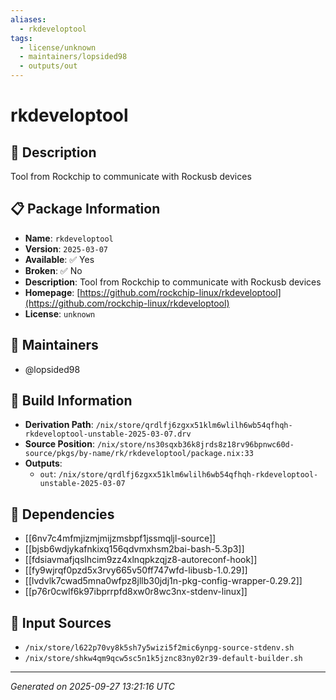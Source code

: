 ```yaml
---
aliases:
  - rkdeveloptool
tags:
  - license/unknown
  - maintainers/lopsided98
  - outputs/out
---
```


# rkdeveloptool

## 📝 Description

Tool from Rockchip to communicate with Rockusb devices

## 📋 Package Information

- **Name**: `rkdeveloptool`
- **Version**: `2025-03-07`
- **Available**: ✅ Yes
- **Broken**: ✅ No
- **Description**: Tool from Rockchip to communicate with Rockusb devices
- **Homepage**: [https://github.com/rockchip-linux/rkdeveloptool](https://github.com/rockchip-linux/rkdeveloptool)
- **License**: `unknown`
## 👥 Maintainers

- @lopsided98


## 🔧 Build Information

- **Derivation Path**: `/nix/store/qrdlfj6zgxx51klm6wlilh6wb54qfhqh-rkdeveloptool-unstable-2025-03-07.drv`
- **Source Position**: `/nix/store/ns30sqxb36k8jrds8z18rv96bpnwc60d-source/pkgs/by-name/rk/rkdeveloptool/package.nix:33`
- **Outputs**:
  - `out`:  `/nix/store/qrdlfj6zgxx51klm6wlilh6wb54qfhqh-rkdeveloptool-unstable-2025-03-07`

## 🔗 Dependencies

- [[6nv7c4mfmjizmjmijzmsbpf1jssmqljl-source]]
- [[bjsb6wdjykafnkixq156qdvmxhsm2bai-bash-5.3p3]]
- [[fdsiavmafjqslhcim9zz4xlnqpkzqjz8-autoreconf-hook]]
- [[fy9wjrqf0pzd5x3rvy665v50ff747wfd-libusb-1.0.29]]
- [[lvdvlk7cwad5mna0wfpz8jllb30jdj1n-pkg-config-wrapper-0.29.2]]
- [[p76r0cwlf6k97ibprrpfd8xw0r8wc3nx-stdenv-linux]]

## 📁 Input Sources

- `/nix/store/l622p70vy8k5sh7y5wizi5f2mic6ynpg-source-stdenv.sh`
- `/nix/store/shkw4qm9qcw5sc5n1k5jznc83ny02r39-default-builder.sh`

---
*Generated on 2025-09-27 13:21:16 UTC*
